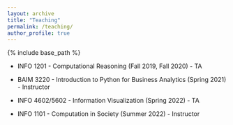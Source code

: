 ```yaml
--- 
layout: archive 
title: "Teaching" 
permalink: /teaching/ 
author_profile: true 
--- 
```

{% include base_path %}

- INFO 1201 - Computational Reasoning \(Fall 2019, Fall 2020\) - TA

- BAIM 3220 - Introduction to Python for Business Analytics \(Spring 2021\) - Instructor

- INFO 4602/5602 - Information Visualization \(Spring 2022\) - TA

- INFO 1101 - Computation in Society \(Summer 2022\) - Instructor

<!-- {% for post in site.teaching reversed %}
  {% include archive-single.html %}
{% endfor %} -->

